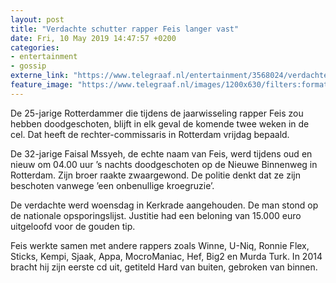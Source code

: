 ```yaml
---
layout: post
title: "Verdachte schutter rapper Feis langer vast"
date: Fri, 10 May 2019 14:47:57 +0200
categories: 
- entertainment 
- gossip 
externe_link: "https://www.telegraaf.nl/entertainment/3568024/verdachte-schutter-rapper-feis-langer-vast"
feature_image: "https://www.telegraaf.nl/images/1200x630/filters:format(jpeg):quality(80)/cdn-kiosk-api.telegraaf.nl/a916b82a-732c-11e9-ac87-0217670beecd.jpg"
---
```


<p class="intro">De 25-jarige Rotterdammer die tijdens de jaarwisseling rapper Feis zou hebben doodgeschoten, blijft in elk geval de komende twee weken in de cel. Dat heeft de rechter-commissaris in Rotterdam vrijdag bepaald.</p> <p>De 32-jarige Faisal Mssyeh, de echte naam van Feis, werd tijdens oud en nieuw om 04.00 uur ’s nachts doodgeschoten op de Nieuwe Binnenweg in Rotterdam. Zijn broer raakte zwaargewond. De politie denkt dat ze zijn beschoten vanwege ’een onbenullige kroegruzie’.</p><p>De verdachte werd woensdag in Kerkrade aangehouden. De man stond op de nationale opsporingslijst. Justitie had een beloning van 15.000 euro uitgeloofd voor de gouden tip.</p><p>Feis werkte samen met andere rappers zoals Winne, U-Niq, Ronnie Flex, Sticks, Kempi, Sjaak, Appa, MocroManiac, Hef, Big2 en Murda Turk. In 2014 bracht hij zijn eerste cd uit, getiteld Hard van buiten, gebroken van binnen.</p>

